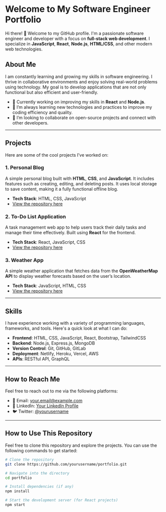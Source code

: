 # Welcome to My Software Engineer Portfolio

Hi there! 👋 Welcome to my GitHub profile. I'm a passionate software engineer and developer with a focus on **full-stack web development**. I specialize in **JavaScript**, **React**, **Node.js**, **HTML/CSS**, and other modern web technologies.

## About Me

I am constantly learning and growing my skills in software engineering. I thrive in collaborative environments and enjoy solving real-world problems using technology. My goal is to develop applications that are not only functional but also efficient and user-friendly.

- 🔭 Currently working on improving my skills in **React** and **Node.js**.
- 🌱 I’m always learning new technologies and practices to improve my coding efficiency and quality.
- 👯 I’m looking to collaborate on open-source projects and connect with other developers.

---

## Projects

Here are some of the cool projects I’ve worked on:

### 1. **Personal Blog**
A simple personal blog built with **HTML**, **CSS**, and **JavaScript**. It includes features such as creating, editing, and deleting posts. It uses local storage to save content, making it a fully functional offline blog.
- **Tech Stack**: HTML, CSS, JavaScript
- [View the repository here](https://github.com/Maddie-f9/Personal-Blog)

### 2. **To-Do List Application**
A task management web app to help users track their daily tasks and manage their time effectively. Built using **React** for the frontend.
- **Tech Stack**: React, JavaScript, CSS
- [View the repository here](https://maddie-f9.github.io/To-Do-App/)

### 3. **Weather App**
A simple weather application that fetches data from the **OpenWeatherMap API** to display weather forecasts based on the user’s location.
- **Tech Stack**: JavaScript, HTML, CSS
- [View the repository here](https://github.com/Maddie-f9/Weather-App)

---

## Skills

I have experience working with a variety of programming languages, frameworks, and tools. Here's a quick look at what I can do:

- **Frontend**: HTML, CSS, JavaScript, React, Bootstrap, TailwindCSS
- **Backend**: Node.js, Express.js, MongoDB
- **Version Control**: Git, GitHub, GitLab
- **Deployment**: Netlify, Heroku, Vercel, AWS
- **APIs**: RESTful API, GraphQL

---

## How to Reach Me

Feel free to reach out to me via the following platforms:

- 📧 Email: [your.email@example.com](mailto:your.email@example.com)
- 💼 LinkedIn: [Your LinkedIn Profile](https://www.linkedin.com/in/yourprofile/)
- 🐦 Twitter: [@yourusername](https://twitter.com/yourusername)

---

## How to Use This Repository

Feel free to clone this repository and explore the projects. You can use the following commands to get started:

```bash
# Clone the repository
git clone https://github.com/yourusername/portfolio.git

# Navigate into the directory
cd portfolio

# Install dependencies (if any)
npm install

# Start the development server (for React projects)
npm start
